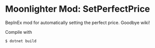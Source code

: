 # Moonlighter Mod: SetPerfectPrice

BepInEx mod for automatically setting the perfect price. Goodbye wiki!

Compile with

```
$ dotnet build
```
